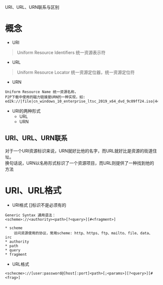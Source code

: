 URI、URL、URN联系与区别

# 概念
* URI
>Uniform Resource Identifiers 统一资源表示符
* URL
>Uniform Resource Locator 统一资源定位器，统一资源定位符
* URN
```text
Uniform Resource Name 统一资源名称，
P2P下载中使用的磁力链接是URN的一种实现，如:
ed2k://|file|cn_windows_10_enterprise_ltsc_2019_x64_dvd_9c09ff24.iso|4478906368|E7C526499308841A4A6D116C857DB669|/
```
* URI的两种形式
    * URL
    * URN

## URI、URL、URN联系    
对于一个URI资源标识来说，URN就好比他的名字，而URL就好比是资源的街道住址。  
换句话说，URN以名称形式标识了一个资源项目，而URL则提供了一种找到他的方法

# URI、URL格式
* URI格式
[]标识不是必须有的
```text
Generic Syntax 通用语法：
<scheme>://<authority><path>[?<query>][#<fragment>]

* scheme
    访问资源使用的协议，常用scheme: http、https、ftp、mailto、file、data、irc
* authority
* path
* query
* fragment

```
* URL格式
```text
<schecme>://[user:password@]host[:port]<path>[;<params>][?<query>][#<frag>]

```